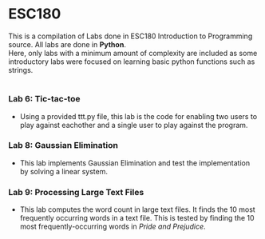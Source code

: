# ESC180

This is a compilation of Labs done in ESC180 Introduction to Programming source. All labs are done in **Python**.  
Here, only labs with a minimum amount of complexity are included as some introductory labs were focused on learning basic python functions such as strings. 
  
#

### Lab 6: Tic-tac-toe
- Using a provided ttt.py file, this lab is the code for enabling two users to play against eachother and a single user to play against the program.
  
### Lab 8: Gaussian Elimination 
- This lab implements Gaussian Elimination and test the implementation by solving a linear system.

### Lab 9: Processing Large Text Files
-  This lab computes the word count in large text files. It finds the 10 most frequently occurring words in a text file. This is tested by finding the 10 most frequently-occurring words in *Pride and Prejudice*.
